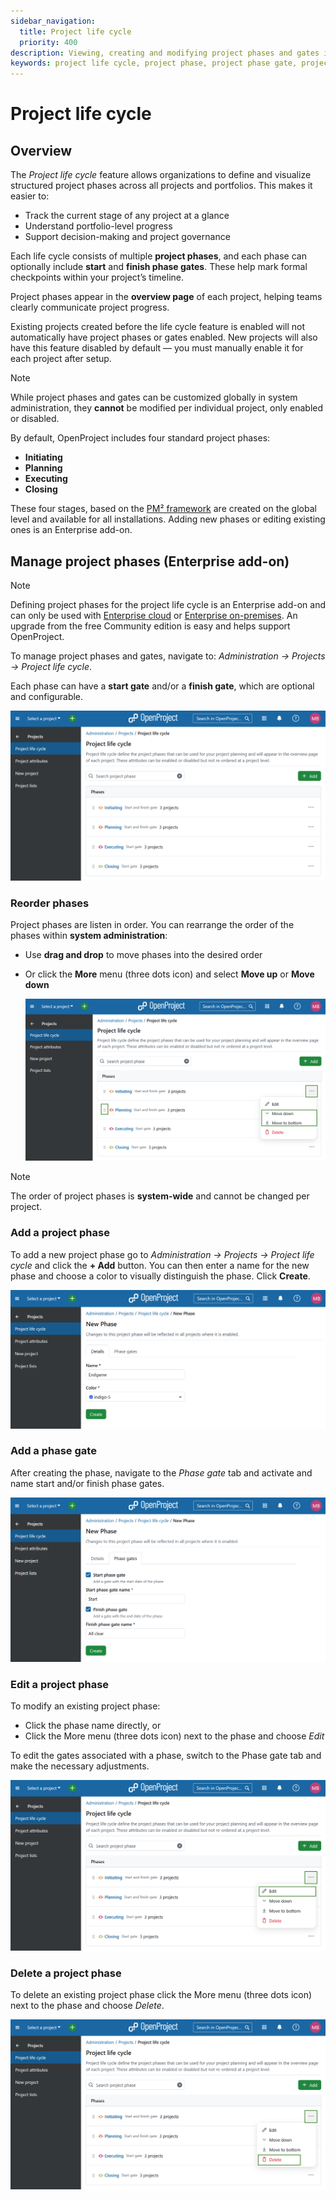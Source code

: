 ```yaml
---
sidebar_navigation:
  title: Project life cycle
  priority: 400
description: Viewing, creating and modifying project phases and gates in OpenProject
keywords: project life cycle, project phase, project phase gate, project settings
---
```


# Project life cycle

## Overview

The *Project life cycle* feature allows organizations to define and visualize structured project phases across all projects and portfolios. This makes it easier to:

- Track the current stage of any project at a glance
- Understand portfolio-level progress
- Support decision-making and project governance

Each life cycle consists of multiple **project phases**, and each phase can optionally include **start** and **finish phase gates**. These help mark formal checkpoints within your project’s timeline.

Project phases appear in the **overview page** of each project, helping teams clearly communicate project progress.

Existing projects created before the life cycle feature is enabled will not automatically have project phases or gates enabled. New projects will also have this feature disabled by default — you must manually enable it for each project after setup.

> [!NOTE]
>
> While project phases and gates can be customized globally in system administration, they **cannot** be modified per individual project, only enabled or disabled.

By default, OpenProject includes four standard project phases:
- **Initiating**
- **Planning**
- **Executing**
- **Closing**

These four stages, based on the [PM² framework](https://www.openproject.org/blog/blog/pm2-alternative-pmi-prince2/) are created on the global level and available for all installations. Adding new phases or editing existing ones is an Enterprise add-on. 

## Manage project phases (Enterprise add-on)

> [!NOTE]
> Defining project phases for the project life cycle is an Enterprise add-on and can only be used with [Enterprise cloud](../../../enterprise-guide/enterprise-cloud-guide/)
> or [Enterprise on-premises](../../../enterprise-guide/enterprise-on-premises-guide/). An upgrade from the free Community edition is easy and helps support OpenProject.

To manage project phases and gates, navigate to:  *Administration → Projects → Project life cycle*.

Each phase can have a **start gate** and/or a **finish gate**, which are optional and configurable.

![Project phases listed in OpenProject administration](openproject_userguide_project_settings_life_cycle.png)

### Reorder phases

Project phases are listen in order. You can rearrange the order of the phases within **system administration**:

- Use **drag and drop** to move phases into the desired order

- Or click the **More** menu (three dots icon) and select **Move up** or **Move down**

  ![Reorder project phases under OpenProject system settings](openproject_userguide_project_settings_life_cycle_move.png)

> [!NOTE]
>
> The order of project phases is **system-wide** and cannot be changed per project.

### Add a project phase 

To add a new project phase go to *Administration → Projects → Project life cycle* and click the **+ Add** button. You can then enter a name for the new phase and choose a color to visually distinguish the phase. Click **Create**. 

![Add a new project phase under project life cycles in OpenProject system administration](openproject_userguide_project_settings_life_cycle_add_new.png)

### Add a phase gate

After creating the phase, navigate to the *Phase gate* tab and activate and name start and/or finish phase gates. 

![Add phase gates under project life cycle settings in OpenProject administration](openproject_userguide_project_settings_life_cycle_add_new_gates.png)

### Edit a project phase

To modify an existing project phase:

- Click the phase name directly, or
- Click the More menu (three dots icon) next to the phase and choose *Edit*

To edit the gates associated with a phase, switch to the Phase gate tab and make the necessary adjustments.

![Edit project phases under OpenProject system settings](openproject_userguide_project_settings_life_cycle_edit.png)

### Delete a project phase

To delete an existing project phase click the More menu (three dots icon) next to the phase and choose *Delete*.

![Delete project phases under OpenProject system settings](openproject_userguide_project_settings_life_cycle_delete.png)